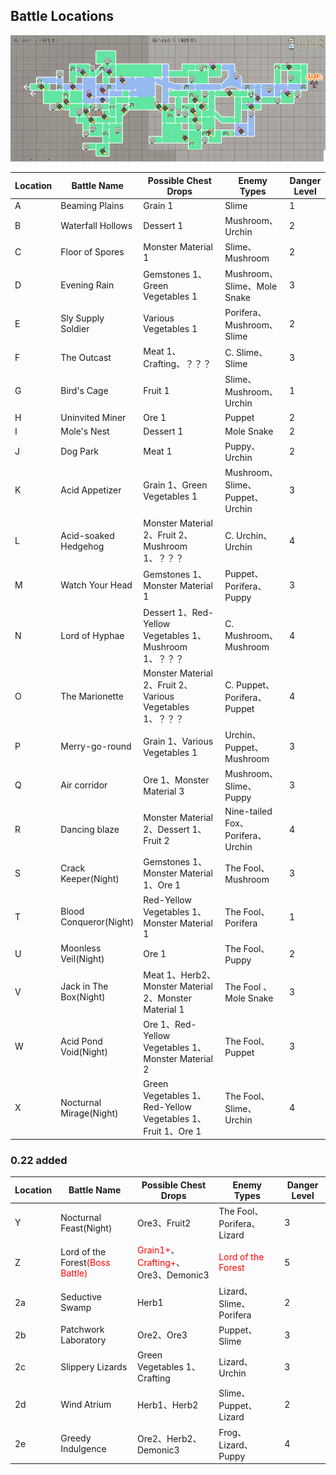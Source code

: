 ## Battle Locations

![bl](../../../assets/images/wiki/map/0.22mapB.png)

| Location | Battle Name | Possible Chest Drops | Enemy Types | Danger Level  |
|---|---|---|---|---|
| A | Beaming Plains | Grain 1 | Slime | 1  |
| B | Waterfall Hollows | Dessert 1 | Mushroom、Urchin | 2  |
| C | Floor of Spores | Monster Material 1 | Slime、Mushroom | 2  |
| D | Evening Rain | Gemstones 1、Green Vegetables 1 | Mushroom、Slime、Mole Snake | 3  |
| E | Sly Supply Soldier | Various Vegetables 1 | Porifera、Mushroom、Slime | 2  |
| F | The Outcast | Meat 1、Crafting、？？？ | C. Slime、Slime | 3  |
| G | Bird's Cage | Fruit 1 | Slime、Mushroom、Urchin | 1  |
| H | Uninvited Miner | Ore 1 | Puppet | 2  |
| I | Mole's Nest | Dessert 1 | Mole Snake | 2  |
| J | Dog Park | Meat 1 | Puppy、Urchin | 2  |
| K | Acid Appetizer | Grain 1、Green Vegetables 1 | Mushroom、Slime、Puppet、Urchin | 3  |
| L | Acid-soaked Hedgehog | Monster Material 2、Fruit 2、Mushroom 1、？？？ | C. Urchin、Urchin | 4  |
| M | Watch Your Head | Gemstones 1、Monster Material 1 | Puppet、Porifera、Puppy | 3  |
| N | Lord of Hyphae | Dessert 1、Red-Yellow Vegetables 1、Mushroom 1、？？？ | C. Mushroom、Mushroom | 4  |
| O | The Marionette | Monster Material 2、Fruit 2、Various Vegetables 1、？？？ | C. Puppet、Porifera、Puppet | 4  |
| P | Merry-go-round | Grain 1、Various Vegetables 1 | Urchin、Puppet、Mushroom | 3  |
| Q | Air corridor | Ore 1、Monster Material 3 | Mushroom、Slime、Puppy | 3  |
| R | Dancing blaze | Monster Material 2、Dessert 1、Fruit 2 | Nine-tailed Fox、Porifera、Urchin | 4  |
| S | Crack Keeper(Night) | Gemstones 1、Monster Material 1、Ore 1 | The Fool、Mushroom | 3 |
| T | Blood Conqueror(Night) | Red-Yellow Vegetables 1、Monster Material 1 | The Fool、Porifera | 1  |
| U | Moonless Veil(Night) | Ore 1 | The Fool、Puppy | 2  |
| V | Jack in The Box(Night) | Meat 1、Herb2、Monster Material 2、Monster Material 1 | The Fool 、Mole Snake | 3  |
| W | Acid Pond Void(Night) | Ore 1、Red-Yellow Vegetables 1、Monster Material 2 | The Fool、Puppet | 3  |
| X | Nocturnal Mirage(Night) | Green Vegetables 1、Red-Yellow Vegetables 1、Fruit 1、Ore 1 | The Fool、Slime、Urchin | 4 |

### 0.22 added

| Location | Battle Name | Possible Chest Drops | Enemy Types | Danger Level  |
|---|---|---|---|---|
| Y | Nocturnal Feast(Night) | Ore3、Fruit2 | The Fool、Porifera、Lizard | 3  |
| Z | Lord of the Forest<font color=red>(Boss Battle)</font> | <font color=red>Grain1+</font>、<font color=red>Crafting+</font>、Ore3、Demonic3 | <font color=red>Lord of the Forest</font> | 5  |
| 2a | Seductive Swamp | Herb1 | Lizard、Slime、Porifera | 2  |
| 2b | Patchwork Laboratory | Ore2、Ore3 | Puppet、Slime | 3  |
| 2c | Slippery Lizards | Green Vegetables 1、Crafting | Lizard、Urchin | 3  |
| 2d | Wind Atrium | Herb1、Herb2 | Slime、Puppet、Lizard | 2  |
| 2e | Greedy Indulgence | Ore2、Herb2、Demonic3 | Frog、Lizard、Puppy | 4 |

